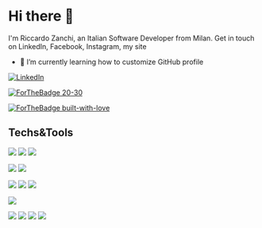 # Hi there 👋

I'm Riccardo Zanchi, an Italian Software Developer from Milan. Get in touch on LinkedIn, Facebook, Instagram, my site

- 🌱 I’m currently learning how to customize GitHub profile

[![LinkedIn][3.2]][3]

[![ForTheBadge 20-30](http://ForTheBadge.com/images/badges/ages-30-40.svg)](http://ForTheBadge.com)

[![ForTheBadge built-with-love](http://ForTheBadge.com/images/badges/built-with-love.svg)](https://GitHub.com/Naereen/)




[3.2]: https://imgur.com/gallery/HT2w1


[3]: https://linkedin.com

## Techs&Tools
<!-- Operating Systems -->
![](https://img.shields.io/badge/OS-Win10-blueviolet?style=plastic&logo=microsoft)
![](https://img.shields.io/badge/OS-10.11%20El%20Capitain-brightgreen?style=plastic&logo=Apple)
![](https://img.shields.io/badge/OS-Debian-green?style=plastic&logo=Debian)

<!-- Editors -->
![](https://img.shields.io/badge/Editor-IntelliJ%20IDEA-yellowgreen?style=plastic&logo=IntelliJ%20IDEA)
![](https://img.shields.io/badge/Editor-VSCode-yellow?style=plastic&logo=visual%20studio%20code)

<!-- Programming Languages -->
![](https://img.shields.io/badge/Code-Java-orange?style=plastic&logo=Java)
![](https://img.shields.io/badge/Code-JavaScript-red?style=plastic&logo=JavaScript)
![](https://img.shields.io/badge/Code-TypeScript-blue?style=plastic&logo=TypeScript)

<!-- Shells -->
![](https://img.shields.io/badge/Shell-Bash-lightgrey?style=plastic&logo=gnu%20bash)

<!-- Databases -->
![](https://img.shields.io/badge/DB-Oracle-success?style=plastic&logo=oracle)
![](https://img.shields.io/badge/DB-MySQL-important?style=plastic&logo=mysql)
![](https://img.shields.io/badge/DB-PostgreSQL-critical?style=plastic&logo=PostgreSQL)
![](https://img.shields.io/badge/DB-MSSQL-informational?style=plastic&logo=microsoft%20sql%20server)



<!--
**zankyr/zankyr** is a ✨ _special_ ✨ repository because its `README.md` (this file) appears on your GitHub profile.

Here are some ideas to get you started:

- 🔭 I’m currently working on ...
- 🌱 I’m currently learning ...
- 💬 Ask me about ...
- 📫 How to reach me: ...
- ⚡ Fun fact: ...
-->
